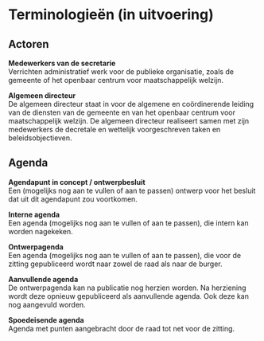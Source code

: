 # Terminologieën \(in uitvoering\)

## Actoren

**Medewerkers van de secretarie**  
Verrichten administratief werk voor de publieke organisatie, zoals de gemeente of het openbaar centrum voor maatschappelijk welzijn.

**Algemeen directeur**  
De algemeen directeur staat in voor de algemene en coördinerende leiding van de diensten van de gemeente en van het openbaar centrum voor maatschappelijk welzijn. De algemeen directeur realiseert samen met zijn medewerkers de decretale en wettelijk voorgeschreven taken en beleidsobjectieven.

## Agenda

**Agendapunt in concept / ontwerpbesluit**  
Een \(mogelijks nog aan te vullen of aan te passen\) ontwerp voor het besluit dat uit dit agendapunt zou voortkomen.

**Interne agenda**  
Een agenda \(mogelijks nog aan te vullen of aan te passen\), die intern kan worden nagekeken.

**Ontwerpagenda**  
Een agenda \(mogelijks nog aan te vullen of aan te passen\), die voor de zitting gepubliceerd wordt naar zowel de raad als naar de burger.

**Aanvullende agenda**  
De ontwerpagenda kan na publicatie nog herzien worden. Na herziening wordt deze opnieuw gepubliceerd als aanvullende agenda. Ook deze kan nog aangevuld worden.

**Spoedeisende agenda**  
Agenda met punten aangebracht door de raad tot net voor de zitting.

